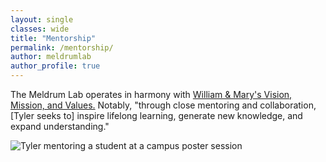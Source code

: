 ```yaml
---
layout: single
classes: wide
title: "Mentorship"
permalink: /mentorship/
author: meldrumlab
author_profile: true
---
```


The Meldrum Lab operates in harmony with [William & Mary's Vision, Mission, and Values.](https://www.wm.edu/about/administration/vision-mission-values/) Notably, "through close mentoring and collaboration, [Tyler seeks to] inspire lifelong learning, generate new knowledge, and expand understanding."

<!-- <img src="{{ site.baseurl }}/images/mentorship/mentoringIggy.jpg" alt="Tyler mentoring a student in lab"> -->
<img src="{{ site.baseurl }}/images/mentorship/mentoringSam.jpg" alt="Tyler mentoring a student at a campus poster session">
